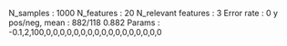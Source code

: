 N_samples                     : 1000
N_features                    : 20
N_relevant features           : 3
Error rate                    : 0
y pos/neg, mean               : 882/118 0.882
Params                        : -0.1,2,100,0,0,0,0,0,0,0,0,0,0,0,0,0,0,0,0,0
